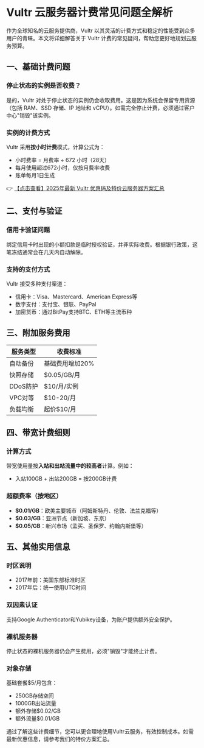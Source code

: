 # Vultr 云服务器计费常见问题全解析

作为全球知名的云服务提供商，Vultr 以其灵活的计费方式和稳定的性能受到众多用户的青睐。本文将详细解答关于 Vultr 计费的常见疑问，帮助您更好地规划云服务预算。

## 一、基础计费问题

### 停止状态的实例是否收费？
是的，Vultr 对处于停止状态的实例仍会收取费用。这是因为系统会保留专用资源（包括 RAM、SSD 存储、IP 地址和 vCPU）。如需完全停止计费，必须通过客户中心"销毁"该实例。

### 实例的计费方式
Vultr 采用**按小时计费**模式，计算公式为：
- 小时费率 = 月费率 ÷ 672 小时（28天）
- 每月使用超过672小时，仅按月费率收费
- 账单每月1日生成

👉 [【点击查看】2025年最新 Vultr 优惠码及特价云服务器方案汇总](https://bit.ly/VuLtr)

## 二、支付与验证

### 信用卡验证问题
绑定信用卡时出现的小额扣款是临时授权验证，并非实际收费。根据银行政策，这笔冻结通常会在几天内自动解除。

### 支持的支付方式
Vultr 接受多种支付渠道：
- 信用卡：Visa、Mastercard、American Express等
- 数字支付：支付宝、银联、PayPal
- 加密货币：通过BitPay支持BTC、ETH等主流币种

## 三、附加服务费用

| 服务类型 | 收费标准 |
|---------|---------|
| 自动备份 | 基础费用增加20% |
| 快照存储 | $0.05/GB/月 |
| DDoS防护 | $10/月/实例 |
| VPC对等 | $10-20/月 |
| 负载均衡 | 起价$10/月 |

## 四、带宽计费细则

### 计算方式
带宽使用量按**入站和出站流量中的较高者**计算。例如：
- 入站100GB + 出站200GB = 按200GB计费

### 超额费率（按地区）
- **$0.01/GB**：欧美主要城市（阿姆斯特丹、伦敦、法兰克福等）
- **$0.03/GB**：亚洲节点（新加坡、东京）
- **$0.05/GB**：新兴市场（孟买、圣保罗、约翰内斯堡等）

## 五、其他实用信息

### 时区说明
- 2017年前：美国东部标准时区
- 2017年后：统一使用UTC时间

### 双因素认证
支持Google Authenticator和Yubikey设备，为账户提供额外安全保护。

### 裸机服务器
停止状态的裸机服务器仍会产生费用，必须"销毁"才能终止计费。

### 对象存储
基础套餐$5/月包含：
- 250GB存储空间
- 1000GB出站流量
- 额外存储$0.02/GB
- 额外流量$0.01/GB

通过了解这些计费细节，您可以更合理地使用Vultr云服务，有效控制成本。如需最新优惠信息，请参考我们的特价方案汇总。